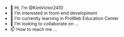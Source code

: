 - 👋 Hi, I’m @KimVictor2410
- 👀 I’m interested in front-end development
- 🌱 I’m currently learning in ProWeb Education Center
- 💞️ I’m looking to collaborate on ...
- 📫 How to reach me ...

<!---
KimVictor2410/KimVictor2410 is a ✨ special ✨ repository because its `README.md` (this file) appears on your GitHub profile.
You can click the Preview link to take a look at your changes.
--->
